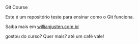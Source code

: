 Git Course

Este é um repositório teste para ensinar como o Git funciona.

Saiba mais em [willianjusten.com.br](http://willianjusten.com.br)

gostou do curso? Quer mais? até um café vale!